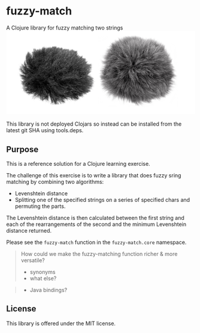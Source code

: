 # fuzzy-match
A Clojure library for fuzzy matching two strings
![fuzzy](fuzzy.png)

This library is not deployed Clojars so instead can be installed from the latest git SHA using tools.deps.

## Purpose

This is a reference solution for a Clojure learning exercise.

The challenge of this exercise is to write a library that does fuzzy sring matching by combining two algorithms:
 - Levenshtein distance
 - Splitting one of the specified strings on a series of specified chars and permuting the parts.
 
 The Levenshtein distance is then calculated between the first string and each of the rearrangements of the second and the minimum Levenshtein distance returned.
 
 Please see the `fuzzy-match` function in the `fuzzy-match.core` namespace.

> How could we make the fuzzy-matching function richer & more versatile?
>  - synonyms
>  - what else?

>  - Java bindings?
 
 ## License
 
 This library is offered under the MIT license.
